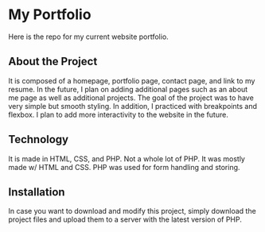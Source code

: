 # My Portfolio
Here is the repo for my current website portfolio.

## About the Project
It is composed of a homepage, portfolio page, contact page, and link to my resume. In the future, I plan on adding additional pages such as an about me page as well as additional projects. The goal of the project was to have very simple but smooth styling. In addition, I practiced with breakpoints and flexbox. I plan to add more interactivity to the website in the future.

## Technology
It is made in HTML, CSS, and PHP. Not a whole lot of PHP. It was mostly made w/ HTML and CSS. PHP was used for form handling and storing.

## Installation
In case you want to download and modify this project, simply download the project files and upload them to a server with the latest version of PHP.
